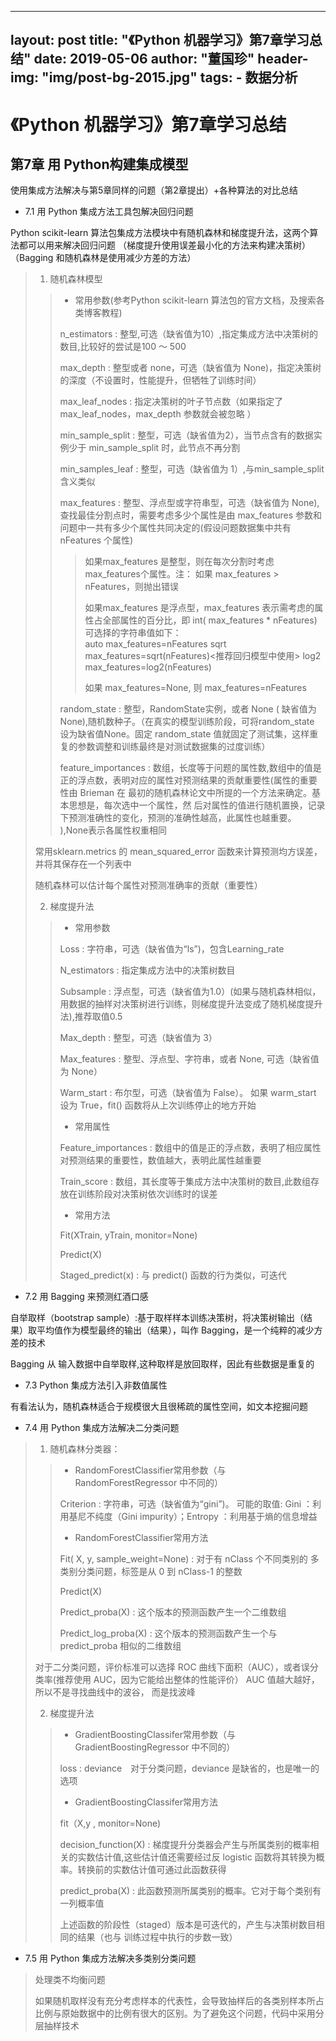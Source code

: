 ﻿
---
layout:     post
title:      "《Python 机器学习》第7章学习总结"
date:       2019-05-06
author:     "董国珍"
header-img: "img/post-bg-2015.jpg"
tags:
    - 数据分析
---



# 《Python 机器学习》第7章学习总结 
   

## 第7章 用 Python构建集成模型

使用集成方法解决与第5章同样的问题（第2章提出）+各种算法的对比总结

* 7.1 用 Python 集成方法工具包解决回归问题
 
Python scikit-learn 算法包集成方法模块中有随机森林和梯度提升法，这两个算法都可以用来解决回归问题
（梯度提升使用误差最小化的方法来构建决策树）  
（Bagging 和随机森林是使用减少方差的方法）
  
> 
> 1. 随机森林模型
> >
> > * 常用参数(参考Python scikit-learn 算法包的官方文档，及搜索各类博客教程)
> >
> > n_estimators : 整型,可选（缺省值为10）,指定集成方法中决策树的数目,比较好的尝试是100 ～ 500  
> >
> > max_depth : 整型或者 none，可选（缺省值为 None)，指定决策树的深度（不设置时，性能提升，但牺牲了训练时间）  
> >
> > max_leaf_nodes : 指定决策树的叶子节点数（如果指定了max_leaf_nodes，max_depth 参数就会被忽略 ）  
> >
> > min_sample_split : 整型，可选（缺省值为2），当节点含有的数据实例少于 min_sample_split 时，此节点不再分割  
> >
> > min_samples_leaf : 整型，可选（缺省值为 1）,与min_sample_split含义类似  
> >
> > max_features : 整型、浮点型或字符串型，可选（缺省值为 None),查找最佳分割点时，需要考虑多少个属性是由 max_features 参数和问题中一共有多少个属性共同决定的(假设问题数据集中共有 nFeatures 个属性)  
> >
> > > 
> > > 如果max_features 是整型，则在每次分割时考虑max_features个属性。注： 如果 max_features > nFeatures，则抛出错误  
> > > 
> > > 如果max_features 是浮点型，max_features 表示需考虑的属性占全部属性的百分比，即 int( max_features * nFeatures)  
> > > 可选择的字符串值如下：    
> > > auto max_features=nFeatures     sqrt max_features=sqrt(nFeatures)<推荐回归模型中使用>     log2 max_features=log2(nFeatures)   
> > >
> > > 如果 max_features=None, 则 max_features=nFeatures  
> > > 
> > random_state : 整型，RandomState实例，或者 None ( 缺省值为 None),随机数种子。（在真实的模型训练阶段，可将random_state 设为缺省值None。固定 random_state 值就固定了测试集，这样重复的参数调整和训练最终是对测试数据集的过度训练）
> >
> > feature_importances : 数组，长度等于问题的属性数,数组中的值是正的浮点数，表明对应的属性对预测结果的贡献重要性(属性的重要性由 Brieman 在 最初的随机森林论文中所提的一个方法来确定。基本思想是，每次选中一个属性，然 后对属性的值进行随机置换，记录下预测准确性的变化，预测的准确性越高，此属性也越重要。 ),None表示各属性权重相同
> >
> 常用sklearn.metrics 的 mean_squared_error 函数来计算预测均方误差，并将其保存在一个列表中
> 
> 随机森林可以估计每个属性对预测准确率的贡献（重要性）
>
> 2. 梯度提升法
>
> >
> > * 常用参数
> >
> > Loss  : 字符串，可选（缺省值为“ls”)，包含Learning_rate
> >
> > N_estimators : 指定集成方法中的决策树数目
> >
> > Subsample : 浮点型，可选（缺省值为1.0）(如果与随机森林相似，用数据的抽样对决策树进行训练，则梯度提升法变成了随机梯度提升法),推荐取值0.5  
> >
> > Max_depth : 整型，可选（缺省值为 3）
> >
> > Max_features : 整型、浮点型、字符串，或者 None, 可选（缺省值为 None）
> >
> > Warm_start : 布尔型，可选（缺省值为 False）。 如果 warm_start 设为 True，fit() 函数将从上次训练停止的地方开始 
> >
> > * 常用属性
> >
> >  Feature_importances : 数组中的值是正的浮点数，表明了相应属性对预测结果的重要性，数值越大，表明此属性越重要  
> >
> > Train_score : 数组，其长度等于集成方法中决策树的数目,此数组存放在训练阶段对决策树依次训练时的误差  
> >
> > * 常用方法
> >
> > Fit(XTrain, yTrain, monitor=None) 
> >
> >  Predict(X) 
> >
> > Staged_predict(x) : 与 predict() 函数的行为类似，可迭代
> >

* 7.2 用 Bagging 来预测红酒口感

自举取样（bootstrap sample）:基于取样样本训练决策树，将决策树输出（结果）取平均值作为模型最终的输出（结果），叫作 Bagging，是一个纯粹的减少方差的技术

Bagging 从 输入数据中自举取样,这种取样是放回取样，因此有些数据是重复的

* 7.3 Python 集成方法引入非数值属性

有看法认为，随机森林适合于规模很大且很稀疏的属性空间，如文本挖掘问题

* 7.4 用 Python 集成方法解决二分类问题

> 1. 随机森林分类器：
> 
> > * RandomForestClassifier常用参数（与RandomForestRegressor 中不同的）
> >  
> > Criterion : 字符串，可选（缺省值为“gini”)。 可能的取值: Gini ：利用基尼不纯度（Gini impurity）；Entropy ：利用基于熵的信息增益
> >
> > * RandomForestClassifier常用方法
> >
> > Fit( X, y, sample_weight=None) : 对于有 nClass 个不同类别的 多类别分类问题，标签是从 0 到 nClass-1 的整数  
> >
> > Predict(X) 
> >
> > Predict_proba(X) : 这个版本的预测函数产生一个二维数组
> >
> > Predict_log_proba(X) : 这个版本的预测函数产生一个与 predict_proba 相似的二维数组
> 
> 对于二分类问题，评价标准可以选择 ROC 曲线下面积（AUC），或者误分类率(推荐使用 AUC，因为它能给出整体的性能评价）
> AUC 值越大越好，所以不是寻找曲线中的波谷， 而是找波峰
> 
> 2. 梯度提升法
> 
> > * GradientBoostingClassifer常用参数（与 GradientBoostingRegressor 中不同的）
> > 
> > loss : deviance　对于分类问题，deviance 是缺省的，也是唯一的选项
> > 
> > * GradientBoostingClassifer常用方法
> > 
> > fit（X,y , monitor=None) 
> > 
> > decision_function(X) : 梯度提升分类器会产生与所属类别的概率相关的实数估计值,这些估计值还需要经过反 logistic 函数将其转换为概率。转换前的实数估计值可通过此函数获得
> > 
> > predict_proba(X) : 此函数预测所属类别的概率。它对于每个类别有一列概率值
> > 
> > 上述函数的阶段性（staged）版本是可迭代的，产生与决策树数目相同的结果（也与 训练过程中执行的步数一致）  
> > 

* 7.5 用 Python 集成方法解决多类别分类问题 

> 处理类不均衡问题 
> 
> 如果随机取样没有充分考虑样本的代表性，会导致抽样后的各类别样本所占比例与原始数据中的比例有很大的区别。为了避免这个问题，代码中采用分层抽样技术  
> 
